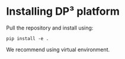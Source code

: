 # Installing DP³ platform

Pull the repository and install using:

```shell
pip install -e .
```

We recommend using virtual environment.
